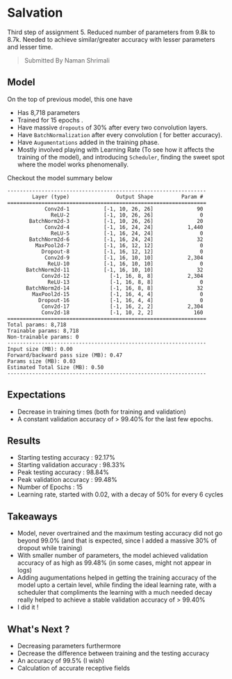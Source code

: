 # Salvation
Third step of assignment 5.
Reduced number of parameters from 9.8k to 8.7k. Needed to achieve similar/greater accuracy with lesser parameters and lesser time.

> Submitted By Naman Shrimali

## Model

On the top of previous model, this one have
- Has 8,718 parameters
- Trained for 15 epochs .
- Have massive `dropouts` of 30% after every two convolution layers.
- Have `BatchNormalization` after every convolution ( for better accuracy).
- Have `Augumentations` added in the training phase.
- Mostly involved playing with Learning Rate (To see how it affects the training of the model), and introducing `Scheduler`, finding the sweet spot where the model works phenomenally.

Checkout the model summary below

```
----------------------------------------------------------------
        Layer (type)               Output Shape         Param #
================================================================
            Conv2d-1           [-1, 10, 26, 26]              90
              ReLU-2           [-1, 10, 26, 26]               0
       BatchNorm2d-3           [-1, 10, 26, 26]              20
            Conv2d-4           [-1, 16, 24, 24]           1,440
              ReLU-5           [-1, 16, 24, 24]               0
       BatchNorm2d-6           [-1, 16, 24, 24]              32
         MaxPool2d-7           [-1, 16, 12, 12]               0
           Dropout-8           [-1, 16, 12, 12]               0
            Conv2d-9           [-1, 16, 10, 10]           2,304
             ReLU-10           [-1, 16, 10, 10]               0
      BatchNorm2d-11           [-1, 16, 10, 10]              32
           Conv2d-12             [-1, 16, 8, 8]           2,304
             ReLU-13             [-1, 16, 8, 8]               0
      BatchNorm2d-14             [-1, 16, 8, 8]              32
        MaxPool2d-15             [-1, 16, 4, 4]               0
          Dropout-16             [-1, 16, 4, 4]               0
           Conv2d-17             [-1, 16, 2, 2]           2,304
           Conv2d-18             [-1, 10, 2, 2]             160
================================================================
Total params: 8,718
Trainable params: 8,718
Non-trainable params: 0
----------------------------------------------------------------
Input size (MB): 0.00
Forward/backward pass size (MB): 0.47
Params size (MB): 0.03
Estimated Total Size (MB): 0.50
----------------------------------------------------------------
```
## Expectations
- Decrease in training times (both for training and validation)
- A constant validation accuracy of > 99.40% for the last few epochs.

## Results
- Starting testing accuracy : 92.17%
- Starting validation accuracy : 98.33%
- Peak testing accuracy : 98.84%
- Peak validation accuracy : 99.48%
- Number of Epochs : 15
- Learning rate, started with 0.02, with a decay of 50% for every 6 cycles


## Takeaways
- Model, never overtrained and the maximum testing accuracy did not go beyond 99.0% (and that is expected, since I added a massive 30% of dropout while training)
- With smaller number of parameters, the model achieved validation accuracy of as high as 99.48% (in some cases, might not appear in logs)
- Adding augumentations helped in getting the training accuracy of the model upto a certain level, while finding the ideal learning rate, with a scheduler that compliments the learning with a much needed decay really helped to achieve a stable validation accuracy of > 99.40%
- I did it !

## What's Next ?
- Decreasing parameters furthermore
- Decrease the difference between training and the testing accuracy
- An accuracy of 99.5% (I wish)
- Calculation of accurate receptive fields
